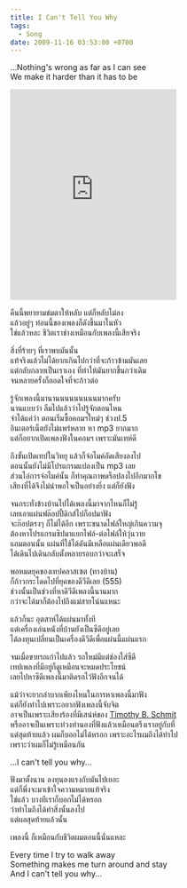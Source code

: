 ```yaml
---
title: I Can't Tell You Why
tags:
  - Song
date: 2009-11-16 03:53:00 +0700
---
```


...Nothing's wrong as far as I can see  
We make it harder than it has to be

<iframe src="https://open.spotify.com/embed/track/3813hmKFtCRLZvEXKyp0sG" width="300" height="380" frameborder="0" allowtransparency="true" allow="encrypted-media"></iframe>

คืนนี้พยายามข่มตาให้หลับ แต่ก็หลับไม่ลง  
แล้วอยู่ๆ ท่อนนี้ของเพลงก็ดังขึ้นมาในหัว  
ใช่แล้วหละ ชีวิตเราช่างเหมือนกับเพลงนี้เสียจริง

สิ่งที่ร้ายๆ ที่เราพบมันนั้น  
แท้จริงแล้วไม่ได้ยากเกินไปกว่าที่จะก้าวข้ามมันเลย  
แต่กลับกลายเป็นเราเอง ที่ทำให้มันยากขึ้นกว่าเดิม  
จนหลายครั้งก็ถอดใจที่จะก้าวต่อ

รู้จักเพลงนี้มานานนนนนนนนนมากครับ  
นานแบบว่า ลืมไปแล้วว่าไปรู้จักตอนไหน  
จำได้แค่ว่า ตอนเริ่มซื้อคอมฯใหม่ๆ ช่วงป.5  
อินเตอร์เน็ตยังไม่แพร่หลาย หา mp3 ยากมาก  
แต่ก็อยากเปิดเพลงฟังในคอมฯ เพราะมันเทห์ดี

ถึงขั้นเปิดเทปในวิทยุ แล้วก็จ่อไมค์อัดเสียงลงไป  
ตอนนั้นยังไม่มีโปรแกรมแปลงเป็น mp3 เลย  
ส่วนไอ่การจ่อไมค์นั้น ก็ทำคุณภาพดร็อปลงไปอีกมากโข  
เสียงที่ได้จึงไม่น่าพอใจเป็นอย่างยิ่ง แต่ก็ยังฟัง

จนกระทั่งข้างบ้านไปได้เพลงนี้มาจากไหนก็ไม่รู้  
เลยเอาแผ่นฟล๊อปปี้ดิกส์ไปก็อปมาฟัง  
จะก๊อปตรงๆ ก็ไม่ได้อีก เพราะขนาดไฟล์ใหญ่เกินความจุ  
ต้องหาโปรแกรมซิปมาแยกไฟล์-ต่อไฟล์ให้วุ่นวาย  
แถมตอนนั้น แผ่นที่ใช้ได้ดันมีเหลือแผ่นเดียวพอดี  
ได้เดินไปเดินกลับตั้งหลายรอบกว่าจะเสร็จ

พอหมดยุคของเทปคลาสเซต (ทางบ้าน)  
ก็ก้าวกระโดดไปที่ยุคของดีวีดีเลย (555)  
ช่วงนั้นเป็นช่วงที่หาดีวีดีเพลงนี้นานมาก  
กว่าจะได้มาก็ต้องไปถึงแม่สายโน่นแหนะ

แล้วก็นะ อุตสาห์ได้แผ่นมาทั้งที  
แต่เครื่องเล่นหนังที่บ้านยังเป็นซีดีอยู่เลย  
ได้ลงทุนเปลี่ยนเป็นเครื่องดีวีดีเพื่อแผ่นนี้แผ่นแรก

จนเมื่อขายรถเก่าไปแล้ว รถใหม่มีแต่ช่องใส่ซีดี  
เทปเพลงที่มีอยู่ก็ดูเหมือนจะหมดประโยชน์  
เลยไปหาซีดีเพลงนี้มาติดรถไว้ฟังอีกจนได้

แม้ว่าจะยากลำบากเพียงไหนในการหาเพลงนี้มาฟัง  
แต่ก็ยังทำไปเพราะอยากฟังเพลงนี้จับจิต  
อาจเป็นเพราะเสียงร้องที่มีเสน่ห์ของ [Timothy B.  Schmit][]  
หรืออาจเป็นเพราะท่วงทำนองที่ฟังแล้วเหมือนตรึงเราอยู่กับที่  
แต่สุดท้ายแล้ว ผมก็บอกไม่ได้หรอก เพราะอะไรผมถึงได้ทำไป  
เพราะว่าผมก็ไม่รู้เหมือนกัน

...I can't tell you why...

ฟังมาตั้งนาน ลงทุนลงแรงกับมันไปเยอะ  
แต่ก็พึ่งจะมาเข้าใจความหมายแท้จริง  
ใช่แล้ว บางทีเราก็บอกไม่ได้หรอก  
ว่าทำไมถึงได้ทำสิ่งนั้นลงไป  
แต่ผลสุดท้ายแล้วนั้น

เพลงนี้ ก็เหมือนกับชีวิตผมตอนนี้นั่นแหละ

Every time I try to walk away  
Something makes me turn around and stay  
And I can't tell you why...


[Timothy B.  Schmit]: //en.wikipedia.org/wiki/Timothy_B._Schmit
